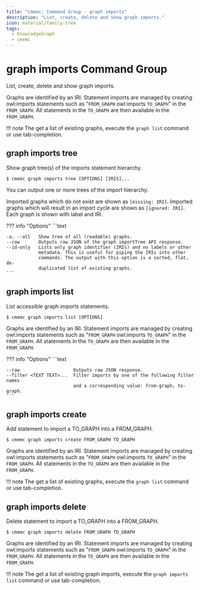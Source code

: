 ```yaml
---
title: "cmemc: Command Group - graph imports"
description: "List, create, delete and show graph imports."
icon: material/family-tree
tags:
  - KnowledgeGraph
  - cmemc
---
```

# graph imports Command Group
<!-- This file was generated - DO NOT CHANGE IT MANUALLY -->

List, create, delete and show graph imports.

Graphs are identified by an IRI. Statement imports are managed by creating owl:imports statements such as "`FROM_GRAPH` owl:imports `TO_GRAPH`" in the `FROM_GRAPH`. All statements in the `TO_GRAPH` are then available in the `FROM_GRAPH`.

!!! note
    The get a list of existing graphs, execute the `graph list` command or use tab-completion.



## graph imports tree

Show graph tree(s) of the imports statement hierarchy.

```shell-session title="Usage"
$ cmemc graph imports tree [OPTIONS] [IRIS]...
```




You can output one or more trees of the import hierarchy.

Imported graphs which do not exist are shown as `[missing: IRI]`. Imported graphs which will result in an import cycle are shown as `[ignored: IRI]`. Each graph is shown with label and IRI.



??? info "Options"
    ```text

    -a, --all   Show tree of all (readable) graphs.
    --raw       Outputs raw JSON of the graph importTree API response.
    --id-only   Lists only graph identifier (IRIs) and no labels or other
                metadata. This is useful for piping the IRIs into other
                commands. The output with this option is a sorted, flat, de-
                duplicated list of existing graphs.
    ```

## graph imports list

List accessible graph imports statements.

```shell-session title="Usage"
$ cmemc graph imports list [OPTIONS]
```




Graphs are identified by an IRI. Statement imports are managed by creating owl:imports statements such as "`FROM_GRAPH` owl:imports `TO_GRAPH`" in the `FROM_GRAPH`. All statements in the `TO_GRAPH` are then available in the `FROM_GRAPH`.



??? info "Options"
    ```text

    --raw                    Outputs raw JSON response.
    --filter <TEXT TEXT>...  Filter imports by one of the following filter names
                             and a corresponding value: from-graph, to-graph.
    ```

## graph imports create

Add statement to import a TO_GRAPH into a FROM_GRAPH.

```shell-session title="Usage"
$ cmemc graph imports create FROM_GRAPH TO_GRAPH
```




Graphs are identified by an IRI. Statement imports are managed by creating owl:imports statements such as "`FROM_GRAPH` owl:imports `TO_GRAPH`" in the `FROM_GRAPH`. All statements in the `TO_GRAPH` are then available in the `FROM_GRAPH`.

!!! note
    The get a list of existing graphs, execute the `graph list` command or use tab-completion.




## graph imports delete

Delete statement to import a TO_GRAPH into a FROM_GRAPH.

```shell-session title="Usage"
$ cmemc graph imports delete FROM_GRAPH TO_GRAPH
```




Graphs are identified by an IRI. Statement imports are managed by creating owl:imports statements such as "`FROM_GRAPH` owl:imports `TO_GRAPH`" in the `FROM_GRAPH`. All statements in the `TO_GRAPH` are then available in the `FROM_GRAPH`.

!!! note
    The get a list of existing graph imports, execute the `graph imports list` command or use tab-completion.




